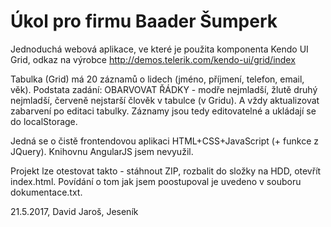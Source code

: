 # Úkol pro firmu Baader Šumperk

Jednoduchá webová aplikace, ve které je použita komponenta Kendo UI Grid, odkaz na výrobce http://demos.telerik.com/kendo-ui/grid/index

Tabulka (Grid) má 20 záznamů o lidech (jméno, příjmení, telefon, email, věk).
Podstata zadání: OBARVOVAT ŘÁDKY - modře nejmladší, žlutě druhý nejmladší, červeně nejstarší člověk v tabulce (v Gridu). A vždy aktualizovat zabarvení po editaci tabulky. Záznamy jsou tedy editovatelné a ukládají se do localStorage. 

Jedná se o čistě frontendovou aplikaci HTML+CSS+JavaScript (+ funkce z JQuery). Knihovnu AngularJS jsem nevyužil.


Projekt lze otestovat takto - stáhnout ZIP, rozbalit do složky na HDD, otevřít index.html. Povídání o tom jak jsem poostupoval je uvedeno v souboru dokumentace.txt.


21.5.2017, David Jaroš, Jeseník



